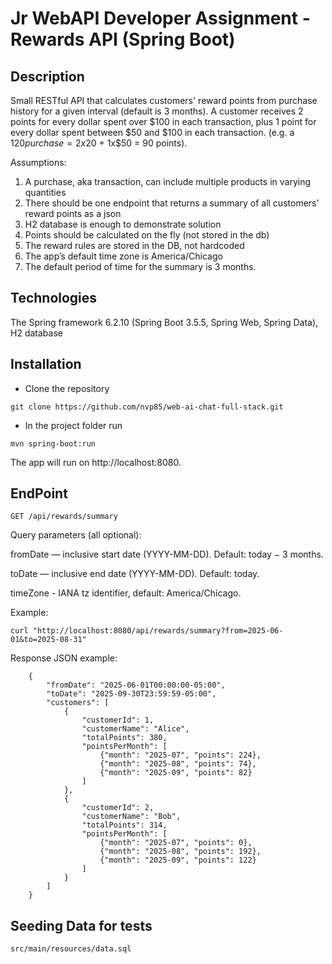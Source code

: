 # Jr WebAPI Developer Assignment - Rewards API (Spring Boot)

## Description

Small RESTful API that calculates customers' reward points from purchase history for a given interval (default is 3 months). 
A customer receives 2 points for every dollar spent over $100 in each transaction, plus 1 point for every dollar spent between $50 and $100 in each transaction. 
(e.g. a $120 purchase = 2x$20 + 1x$50 = 90 points).

Assumptions:

1. A purchase, aka transaction, can include multiple products in varying quantities 
2. There should be one endpoint that returns a summary of all customers’ reward points as a json
3. H2 database is enough to demonstrate solution 
4. Points should be calculated on the fly (not stored in the db) 
5. The reward rules are stored in the DB, not hardcoded 
6. The app’s default time zone is America/Chicago
7. The default period of time for the summary is 3 months.
   
## Technologies

The Spring framework 6.2.10 (Spring Boot 3.5.5, Spring Web, Spring Data), H2 database

## Installation

* Clone the repository
```
git clone https://github.com/nvp85/web-ai-chat-full-stack.git
```
* In the project folder run
```
mvn spring-boot:run
```
The app will run on http://localhost:8080.

## EndPoint
```
GET /api/rewards/summary
```
Query parameters (all optional):

fromDate — inclusive start date (YYYY-MM-DD). Default: today − 3 months.

toDate — inclusive end date (YYYY-MM-DD). Default: today.

timeZone - IANA tz identifier, default: America/Chicago.

Example:
```
curl "http://localhost:8080/api/rewards/summary?from=2025-06-01&to=2025-08-31"
```

Response JSON example:
```
    {
        "fromDate": "2025-06-01T00:00:00-05:00",
        "toDate": "2025-09-30T23:59:59-05:00",
        "customers": [
            {
                "customerId": 1,
                "customerName": "Alice",
                "totalPoints": 380,
                "pointsPerMonth": [
                    {"month": "2025-07", "points": 224},
                    {"month": "2025-08", "points": 74},
                    {"month": "2025-09", "points": 82}
                ]
            },
            {
                "customerId": 2,
                "customerName": "Bob",
                "totalPoints": 314,
                "pointsPerMonth": [
                    {"month": "2025-07", "points": 0},
                    {"month": "2025-08", "points": 192},
                    {"month": "2025-09", "points": 122}
                ]
            }
        ]
    }
```
## Seeding Data for tests

```
src/main/resources/data.sql
```

